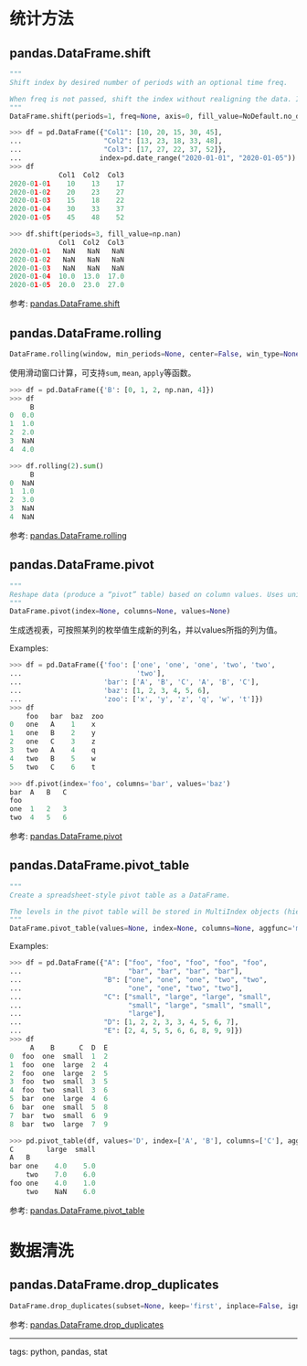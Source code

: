 
# 统计方法

## pandas.DataFrame.shift

```python
"""
Shift index by desired number of periods with an optional time freq.

When freq is not passed, shift the index without realigning the data. If freq is passed (in this case, the index must be date or datetime, or it will raise a NotImplementedError), the index will be increased using the periods and the freq. freq can be inferred when specified as “infer” as long as either freq or inferred_freq attribute is set in the index.
"""
DataFrame.shift(periods=1, freq=None, axis=0, fill_value=NoDefault.no_default)
```

```python
>>> df = pd.DataFrame({"Col1": [10, 20, 15, 30, 45],
...                    "Col2": [13, 23, 18, 33, 48],
...                    "Col3": [17, 27, 22, 37, 52]},
...                   index=pd.date_range("2020-01-01", "2020-01-05"))
>>> df
            Col1  Col2  Col3
2020-01-01    10    13    17
2020-01-02    20    23    27
2020-01-03    15    18    22
2020-01-04    30    33    37
2020-01-05    45    48    52
```

```python
>>> df.shift(periods=3, fill_value=np.nan)
            Col1  Col2  Col3
2020-01-01   NaN   NaN   NaN
2020-01-02   NaN   NaN   NaN
2020-01-03   NaN   NaN   NaN
2020-01-04  10.0  13.0  17.0
2020-01-05  20.0  23.0  27.0
```

参考:
[pandas.DataFrame.shift](https://pandas.pydata.org/docs/reference/api/pandas.DataFrame.shift.html)

## pandas.DataFrame.rolling

```python
DataFrame.rolling(window, min_periods=None, center=False, win_type=None, on=None, axis=0, closed=None, method='single')
```

使用滑动窗口计算，可支持`sum`, `mean`, `apply`等函数。

```python
>>> df = pd.DataFrame({'B': [0, 1, 2, np.nan, 4]})
>>> df
     B
0  0.0
1  1.0
2  2.0
3  NaN
4  4.0
```
```python
>>> df.rolling(2).sum()
     B
0  NaN
1  1.0
2  3.0
3  NaN
4  NaN
```

参考:
[pandas.DataFrame.rolling](https://pandas.pydata.org/docs/reference/api/pandas.DataFrame.rolling.html)

## pandas.DataFrame.pivot

```python
"""
Reshape data (produce a “pivot” table) based on column values. Uses unique values from specified index / columns to form axes of the resulting DataFrame. This function does not support data aggregation, multiple values will result in a MultiIndex in the columns.
"""
DataFrame.pivot(index=None, columns=None, values=None)
```

生成透视表，可按照某列的枚举值生成新的列名，并以values所指的列为值。

Examples:
```python
>>> df = pd.DataFrame({'foo': ['one', 'one', 'one', 'two', 'two',
...                            'two'],
...                    'bar': ['A', 'B', 'C', 'A', 'B', 'C'],
...                    'baz': [1, 2, 3, 4, 5, 6],
...                    'zoo': ['x', 'y', 'z', 'q', 'w', 't']})
>>> df
    foo   bar  baz  zoo
0   one   A    1    x
1   one   B    2    y
2   one   C    3    z
3   two   A    4    q
4   two   B    5    w
5   two   C    6    t
```
```python
>>> df.pivot(index='foo', columns='bar', values='baz')
bar  A   B   C
foo
one  1   2   3
two  4   5   6
```

参考:
[pandas.DataFrame.pivot](https://pandas.pydata.org/docs/reference/api/pandas.DataFrame.pivot.html)


## pandas.DataFrame.pivot_table

```python
"""
Create a spreadsheet-style pivot table as a DataFrame.

The levels in the pivot table will be stored in MultiIndex objects (hierarchical indexes) on the index and columns of the result DataFrame.
"""
DataFrame.pivot_table(values=None, index=None, columns=None, aggfunc='mean', fill_value=None, margins=False, dropna=True, margins_name='All', observed=False, sort=True)
```

Examples:
```python
>>> df = pd.DataFrame({"A": ["foo", "foo", "foo", "foo", "foo",
...                          "bar", "bar", "bar", "bar"],
...                    "B": ["one", "one", "one", "two", "two",
...                          "one", "one", "two", "two"],
...                    "C": ["small", "large", "large", "small",
...                          "small", "large", "small", "small",
...                          "large"],
...                    "D": [1, 2, 2, 3, 3, 4, 5, 6, 7],
...                    "E": [2, 4, 5, 5, 6, 6, 8, 9, 9]})
>>> df
     A    B      C  D  E
0  foo  one  small  1  2
1  foo  one  large  2  4
2  foo  one  large  2  5
3  foo  two  small  3  5
4  foo  two  small  3  6
5  bar  one  large  4  6
6  bar  one  small  5  8
7  bar  two  small  6  9
8  bar  two  large  7  9
```
```python
>>> pd.pivot_table(df, values='D', index=['A', 'B'], columns=['C'], aggfunc=np.sum)
C        large  small
A   B
bar one    4.0    5.0
    two    7.0    6.0
foo one    4.0    1.0
    two    NaN    6.0
```

参考:
[pandas.DataFrame.pivot_table](https://pandas.pydata.org/docs/reference/api/pandas.DataFrame.pivot_table.html)


# 数据清洗

## pandas.DataFrame.drop_duplicates

```python
DataFrame.drop_duplicates(subset=None, keep='first', inplace=False, ignore_index=False)
```

参考:
[pandas.DataFrame.drop_duplicates](https://pandas.pydata.org/docs/reference/api/pandas.DataFrame.drop_duplicates.html)


---

tags: python, pandas, stat